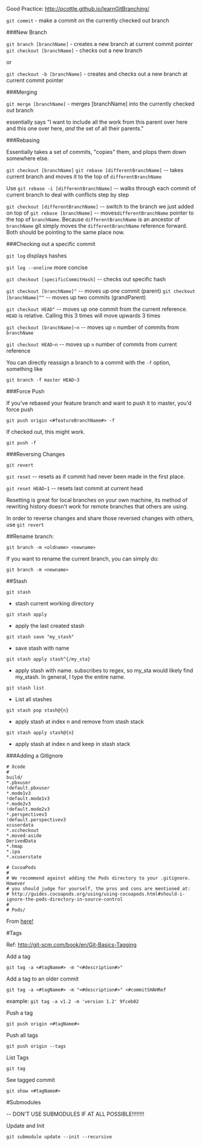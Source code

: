 Good Practice: http://pcottle.github.io/learnGitBranching/

`git commit` - make a commit on the currently checked out branch

###New Branch

`git branch [branchName]` - creates a new branch at current commit pointer
`git checkout [branchName]` - checks out a new branch

or

`git checkout -b [branchName]` - creates and checks out a new branch at current commit pointer

###Merging

`git merge [branchName]` - merges [branchName] into the currently checked out branch

essentially says "I want to include all the work from this parent over here and this one over here, <i>and</i> the set of all their parents."

###Rebasing

Essentially takes a set of commits, "copies" them, and plops them down somewhere else. 

`git checkout [branchName]` 
`git rebase [differentBranchName]` -- takes current branch and moves it to the top of `differentBranchName`

Use `git rebase -i [differentBranchName]` -- walks through each commit of current branch to deal with conflicts step by step

`git checkout [differentBranchName]` -- switch to the branch we just added on top of
`git rebase [branchName]` -- moves`differentBranchName` pointer to the top of `branchName`. Because `differentBranchName` is an ancestor of `branchName` git simply moves the `differentBranchName` reference forward. Both should be pointing to the same place now.

###Checking out a specific commit

`git log` displays hashes

`git log --oneline` more concise

`git checkout [specificCommitHash]` -- checks out specific hash

`git checkout [branchName]^` -- moves up one commit (parent)
`git checkout [branchName]^^` -- moves up two commits (grandParent)

`git checkout HEAD^` -- moves up one commit from the current reference.  `HEAD` is relative. Calling this 3 times will move upwards 3 times

`git checkout [branchName]~n` -- moves up `n` number of commits from `branchName`

`git checkout HEAD~n` -- moves up `n` number of commits from current reference

You can directly reassign a branch to a commit with the `-f` option, something like

`git branch -f master HEAD~3`

###Force Push

If you've rebased your feature branch and want to push it to master, you'd force push

`git push origin <#featureBranchName#> -f`

If checked out, this might work. 

`git push -f`

###Reversing Changes

`git revert`

`git reset` -- resets as if commit had never been made in the first place.

`git reset HEAD~1` -- resets last commit at current head

Resetting is great for local branches on your own machine, its method of rewriting history doesn't work for remote branches that others are using.

In order to reverse changes and share those reversed changes with others, use `git revert`

##Rename branch:

`git branch -m <oldname> <newname>`

If you want to rename the current branch, you can simply do:

`git branch -m <newname>`

##Stash

`git stash`
- stash current working directory

`git stash apply`
- apply the last created stash

`git stash save "my_stash"`
- save stash with name

`git stash apply stash^{/my_sta}`
- apply stash with name.  subscribes to regex, so my_sta would likely find my_stash.  In general, I type the entire name.

`git stash list`
- List all stashes

`git stash pop stash@{n}`
- apply stash at index n and remove from stash stack

`git stash apply stash@{n}`
- apply stash at index n and keep in stash stack


###Adding a GitIgnore

```
# Xcode
#
build/
*.pbxuser
!default.pbxuser
*.mode1v3
!default.mode1v3
*.mode2v3
!default.mode2v3
*.perspectivev3
!default.perspectivev3
xcuserdata
*.xccheckout
*.moved-aside
DerivedData
*.hmap
*.ipa
*.xcuserstate

# CocoaPods
#
# We recommend against adding the Pods directory to your .gitignore. However
# you should judge for yourself, the pros and cons are mentioned at:
# http://guides.cocoapods.org/using/using-cocoapods.html#should-i-ignore-the-pods-directory-in-source-control
#
# Pods/
```

From <a href="https://github.com/github/gitignore/blob/master/Objective-C.gitignore">here!</a>

#Tags

Ref: <a href="http://git-scm.com/book/en/Git-Basics-Tagging">http://git-scm.com/book/en/Git-Basics-Tagging</a>

Add a tag

`git tag -a <#tagName#> -m "<#description#>"`

Add a tag to an older commit

`git tag -a <#tagName#> -m "<#description#>" <#commitSHAHRef`

  example: `git tag -a v1.2 -m 'version 1.2' 9fceb02`

Push a tag

`git push origin <#tagName#>`

Push all tags

`git push origin --tags`

List Tags

`git tag`

See tagged commit

`git show <#tagName#>`

#Submodules

-- DON'T USE SUBMODULES IF AT ALL POSSIBLE!!!!!!!!

Update and Init

`git submodule update --init --recursive`
